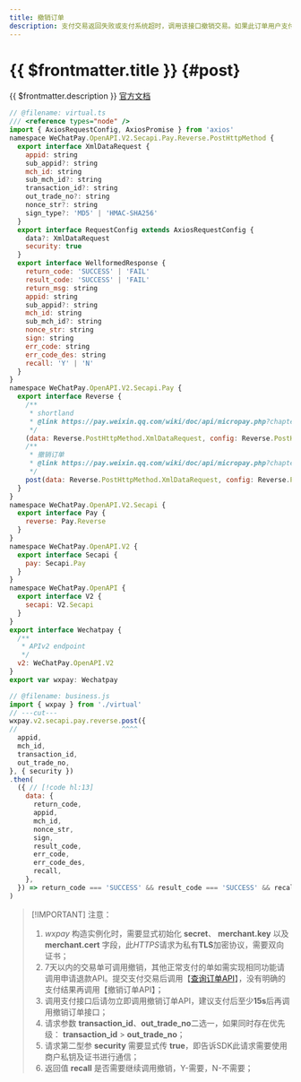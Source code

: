 ```yaml
---
title: 撤销订单
description: 支付交易返回失败或支付系统超时，调用该接口撤销交易。如果此订单用户支付失败，微信支付系统会将此订单关闭；如果用户支付成功，微信支付系统会将此订单资金退还给用户。
---
```


# {{ $frontmatter.title }} {#post}

{{ $frontmatter.description }} [官方文档](https://pay.weixin.qq.com/wiki/doc/api/micropay.php?chapter=9_11&index=3)

```js twoslash
// @filename: virtual.ts
/// <reference types="node" />
import { AxiosRequestConfig, AxiosPromise } from 'axios'
namespace WeChatPay.OpenAPI.V2.Secapi.Pay.Reverse.PostHttpMethod {
  export interface XmlDataRequest {
    appid: string
    sub_appid?: string
    mch_id: string
    sub_mch_id?: string
    transaction_id?: string
    out_trade_no?: string
    nonce_str?: string
    sign_type?: 'MD5' | 'HMAC-SHA256'
  }
  export interface RequestConfig extends AxiosRequestConfig {
    data?: XmlDataRequest
    security: true
  }
  export interface WellformedResponse {
    return_code: 'SUCCESS' | 'FAIL'
    result_code: 'SUCCESS' | 'FAIL'
    return_msg: string
    appid: string
    sub_appid?: string
    mch_id: string
    sub_mch_id?: string
    nonce_str: string
    sign: string
    err_code: string
    err_code_des: string
    recall: 'Y' | 'N'
  }
}
namespace WeChatPay.OpenAPI.V2.Secapi.Pay {
  export interface Reverse {
    /**
     * shortland
     * @link https://pay.weixin.qq.com/wiki/doc/api/micropay.php?chapter=9_11&index=3
     */
    (data: Reverse.PostHttpMethod.XmlDataRequest, config: Reverse.PostHttpMethod.RequestConfig): AxiosPromise<Reverse.PostHttpMethod.WellformedResponse>
    /**
     * 撤销订单
     * @link https://pay.weixin.qq.com/wiki/doc/api/micropay.php?chapter=9_11&index=3
     */
    post(data: Reverse.PostHttpMethod.XmlDataRequest, config: Reverse.PostHttpMethod.RequestConfig): AxiosPromise<Reverse.PostHttpMethod.WellformedResponse>
  }
}
namespace WeChatPay.OpenAPI.V2.Secapi {
  export interface Pay {
    reverse: Pay.Reverse
  }
}
namespace WeChatPay.OpenAPI.V2 {
  export interface Secapi {
    pay: Secapi.Pay
  }
}
namespace WeChatPay.OpenAPI {
  export interface V2 {
    secapi: V2.Secapi
  }
}
export interface Wechatpay {
  /**
   * APIv2 endpoint
   */
  v2: WeChatPay.OpenAPI.V2
}
export var wxpay: Wechatpay

// @filename: business.js
import { wxpay } from './virtual'
// ---cut---
wxpay.v2.secapi.pay.reverse.post({
//                          ^^^^
  appid,
  mch_id,
  transaction_id,
  out_trade_no,
}, { security })
.then(
  ({ // [!code hl:13]
    data: {
      return_code,
      appid,
      mch_id,
      nonce_str,
      sign,
      result_code,
      err_code,
      err_code_des,
      recall,
    },
  }) => return_code === 'SUCCESS' && result_code === 'SUCCESS' && recall === 'N'
)
```

> [!IMPORTANT] 注意：
> 1. *wxpay* 构造实例化时，需要显式初始化 **secret**、 **merchant.key** 以及 **merchant.cert** 字段，此*HTTPS*请求为私有**TLS**加密协议，需要双向证书；
> 2. 7天以内的交易单可调用撤销，其他正常支付的单如需实现相同功能请调用申请退款API。提交支付交易后调用【[查询订单API](/openapi/v2/pay/orderquery)】，没有明确的支付结果再调用【撤销订单API】；
> 3. 调用支付接口后请勿立即调用撤销订单API，建议支付后至少**15s**后再调用撤销订单接口；
> 4. 请求参数 **transaction_id**、**out_trade_no**二选一，如果同时存在优先级： **transaction_id** > **out_trade_no**；
> 5. 请求第二型参 **security** 需要显式传 **true**，即告诉SDK此请求需要使用商户私钥及证书进行通信；
> 6. 返回值 **recall** 是否需要继续调用撤销，Y-需要，N-不需要；